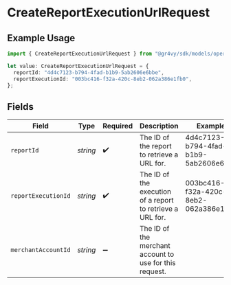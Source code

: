 # CreateReportExecutionUrlRequest

## Example Usage

```typescript
import { CreateReportExecutionUrlRequest } from "@gr4vy/sdk/models/operations";

let value: CreateReportExecutionUrlRequest = {
  reportId: "4d4c7123-b794-4fad-b1b9-5ab2606e6bbe",
  reportExecutionId: "003bc416-f32a-420c-8eb2-062a386e1fb0",
};
```

## Fields

| Field                                                      | Type                                                       | Required                                                   | Description                                                | Example                                                    |
| ---------------------------------------------------------- | ---------------------------------------------------------- | ---------------------------------------------------------- | ---------------------------------------------------------- | ---------------------------------------------------------- |
| `reportId`                                                 | *string*                                                   | :heavy_check_mark:                                         | The ID of the report to retrieve a URL for.                | 4d4c7123-b794-4fad-b1b9-5ab2606e6bbe                       |
| `reportExecutionId`                                        | *string*                                                   | :heavy_check_mark:                                         | The ID of the execution of a report to retrieve a URL for. | 003bc416-f32a-420c-8eb2-062a386e1fb0                       |
| `merchantAccountId`                                        | *string*                                                   | :heavy_minus_sign:                                         | The ID of the merchant account to use for this request.    |                                                            |
